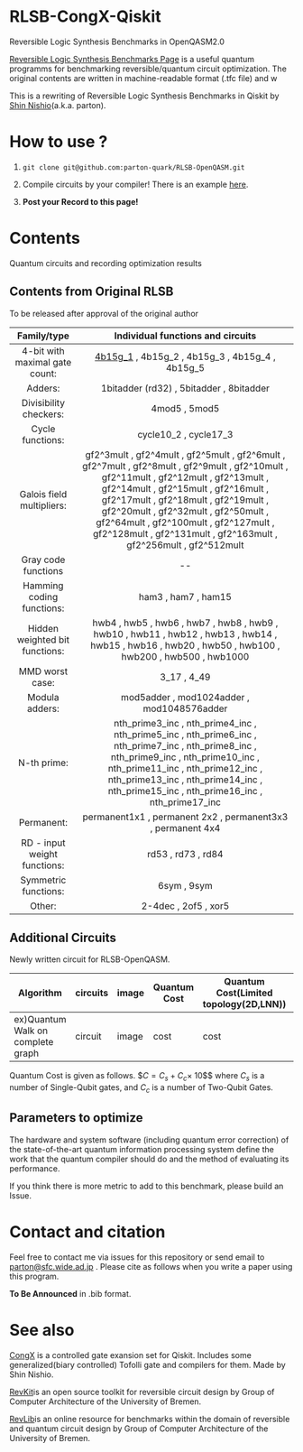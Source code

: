 # RLSB-CongX-Qiskit
Reversible Logic Synthesis Benchmarks in OpenQASM2.0

[Reversible Logic Synthesis Benchmarks Page](https://webhome.cs.uvic.ca/~dmaslov/) is a useful quantum programms for benchmarking reversible/quantum circuit optimization. The original contents are written in machine-readable format (.tfc file) and w

This is a rewriting of Reversible Logic Synthesis Benchmarks in Qiskit by [Shin Nishio](https://scholar.google.com/citations?user=gZNt8twAAAAJ&hl=ja)(a.k.a. parton). 

# How to use ?
1. `git clone git@github.com:parton-quark/RLSB-OpenQASM.git`
2. Compile circuits by your compiler! There is an example [here](https://github.com/parton-quark/RLSB-CongX-Qiskit/blob/master/circuits/original/00_4-bit_with_maximal_gate_count/how_to_use_py.ipynb).

3. **Post your Record to this page!**

# Contents
Quantum circuits and recording optimization results
## Contents from Original RLSB 
To be released after approval of the original author

|Family/type|Individual functions and circuits|
|:--:|:--:|
|4-bit with maximal gate count:|[4b15g_1](https://github.com/parton-quark/RLSB-CongX-Qiskit/blob/master/circuits/original/00_4-bit_with_maximal_gate_count/a_4b15g_1.py) , 4b15g_2 , 4b15g_3 , 4b15g_4 , 4b15g_5|
|Adders:|1bitadder (rd32) , 5bitadder , 8bitadder|
|Divisibility checkers:|4mod5 , 5mod5|
|Cycle functions:|cycle10_2 , cycle17_3|
|Galois field multipliers:|gf2^3mult , gf2^4mult , gf2^5mult , gf2^6mult , gf2^7mult , gf2^8mult , gf2^9mult , gf2^10mult , gf2^11mult , gf2^12mult , gf2^13mult , gf2^14mult , gf2^15mult , gf2^16mult , gf2^17mult , gf2^18mult , gf2^19mult , gf2^20mult , gf2^32mult , gf2^50mult , gf2^64mult , gf2^100mult , gf2^127mult , gf2^128mult , gf2^131mult , gf2^163mult , gf2^256mult , gf2^512mult|
|Gray code functions|--|
|Hamming coding functions:|ham3 , ham7 , ham15|
|Hidden weighted bit functions:|hwb4 , hwb5 , hwb6 , hwb7 , hwb8 , hwb9 , hwb10 , hwb11 , hwb12 , hwb13 , hwb14 , hwb15 , hwb16 , hwb20 , hwb50 , hwb100 , hwb200 , hwb500 , hwb1000|
|MMD worst case:|3_17 , 4_49|
|Modula adders:|mod5adder , mod1024adder , mod1048576adder|
|N-th prime:|nth_prime3_inc , nth_prime4_inc , nth_prime5_inc , nth_prime6_inc , nth_prime7_inc , nth_prime8_inc , nth_prime9_inc , nth_prime10_inc , nth_prime11_inc , nth_prime12_inc , nth_prime13_inc , nth_prime14_inc , nth_prime15_inc , nth_prime16_inc , nth_prime17_inc|
|Permanent:|permanent1x1 , permanent 2x2 , permanent3x3 , permanent 4x4|
|RD - input weight functions:|rd53 , rd73 , rd84|
|Symmetric functions:|6sym , 9sym|
|Other:|2-4dec , 2of5 , xor5|


## Additional Circuits 
Newly written circuit for RLSB-OpenQASM.

|Algorithm|circuits|image|Quantum Cost|Quantum Cost(Limited topology(2D,LNN))|record depth|record T|# of Qubit|
|---------|--------|-----|------------|--------------------------------------|------------|---------------|---|
|ex)Quantum Walk on complete graph|circuit|image|cost|cost|depth|T counts|qubits|

Quantum Cost is given as follows.
$$C=C_s+C_c \times$ 10$$ where $C_s$ is a number of Single-Qubit gates, and $C_c$ is a number of Two-Qubit Gates.

## Parameters to optimize
The hardware and system software (including quantum error correction) of the state-of-the-art quantum information processing system define the work that the quantum compiler should do and the method of evaluating its performance.

If you think there is more metric to add to this benchmark, please build an Issue.

# Contact and citation
Feel free to contact me via issues for this repository or send email to parton@sfc.wide.ad.jp .
Please cite as follows when you write a paper using this program.

**To Be Announced** in .bib format.

# See also
[CongX](https://github.com/parton-quark/CNX_compilation) is a controlled gate exansion set for Qiskit. Includes some generalized(biary controlled) Tofolli gate and compilers for them. Made by Shin Nishio.

[RevKit](http://www.revlib.org/)is an open source toolkit for reversible circuit design by Group of Computer Architecture
of the University of Bremen. 

[RevLib](http://www.revlib.org/)is an online resource for benchmarks within the domain of reversible and quantum circuit design by Group of Computer Architecture of the University of Bremen.
